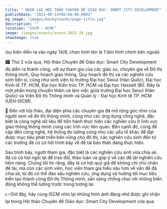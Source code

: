 ```yaml
---
title: " NHÌN LẠI HỘI THẢO CHUYÊN ĐỀ GIÁO DỤC: SMART CITY DEVELOPMENT"
publishDate: "2023-08-14T00:00:00.000Z"
bg_image: "images/backgrounds/page-title.jpg"
description: "" 
location: "ISCM - HCMC"
image: /images/events/event-2023-39.jpg
showImage: true
---
```

(sự kiện diễn ra vào ngày 14/8, chọn hình tên là 1 làm hình chính bên ngoài)

🏙️ Thứ 2 vừa qua, Hội thảo Chuyên đề Giáo dục: Smart City Development đã diễn ra thành công, với sự tham gia của các giáo sư, chuyên gia về Đô thị thông minh, Quy hoạch giao thông, Quy hoạch đô thị và các nghiên cứu sinh tiến sĩ, cũng như sinh viên từ trường Đại học Seoul (Hàn Quốc), Đại học Kinh tế TP. HCM, Đại học Kiến trúc TP. HCM và Đại học Hasselt (Bỉ). Đây là một phần trong chuyến thăm và làm việc giữa trường Đại học Seoul (Hàn Quốc) và Viện Đô thị Thông minh và Quản lý - Đại học Kinh tế TP. HCM (UEH-ISCM).

🚙 Đến với hội thảo, đại diện phía các chuyên gia đã mở rộng góc nhìn của người xem về đô thị thông minh, cũng như các ứng dụng công nghệ, đặc biệt là công nghệ dữ liệu để tiến hành thực hiện các nghiên cứu ở lĩnh vực giao thông thông minh cùng các lĩnh vực liên quan. Bên cạnh đó, cũng đề cập đến công nghệ, hệ thống đo lường cũng như các yếu tố khác để đạt được mục tiêu phát triển bền vững cho đô thị, các nghiên cứu sinh đến từ các trường đã có cơ hội trình bày về đề tài bản thân đang thực hiện.

Sau trình bày, người tham gia, đặc biệt là các nghiên cứu sinh vừa chia sẻ, đã có cơ hội ngồi lại để trao đổi, thảo luận và góp ý về các đề tài nghiên cứu tiềm năng. Chúng tôi tin rằng, đây là cơ hội quý giá để không chỉ chủ nhân đề tài, mà còn các sinh viên, học viên tham gia hiểu sâu hơn về vấn đề đã chia sẻ, từ đó có thể đào sâu nghiên cứu, ứng dụng và hướng tới mục tiêu kiến tạo thành công Đô thị Thông minh, sẵn sàng chống chọi với những biến động không thể lường trước trong tương lai.

👉Giờ đây, hãy cùng ISCM nhìn lại những hình ảnh đáng nhớ được ghi nhận lại trong Hội thảo Chuyên đề Giáo dục: Smart City Development vừa qua.